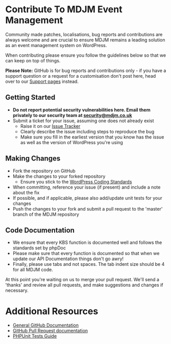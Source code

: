 # Contribute To MDJM Event Management

Community made patches, localisations, bug reports and contributions are always welcome and are crucial to ensure MDJM remains a leading solution as an event management system on WordPress.

When contributing please ensure you follow the guidelines below so that we can keep on top of things.

__Please Note:__ GitHub is for bug reports and contributions only - if you have a support question or a request for a customisation don't post here, head over to our [Support pages](https://mdjm.co.uk/support/) instead.

## Getting Started

* __Do not report potential security vulnerabilities here. Email them privately to our security team at [security@mdjm.co.uk](mailto:security@mdjm.co.uk)__
* Submit a ticket for your issue, assuming one does not already exist
  * Raise it on our [Issue Tracker](https://github.com/mdjm/mobile-dj-manager/issues)
  * Clearly describe the issue including steps to reproduce the bug
  * Make sure you fill in the earliest version that you know has the issue as well as the version of WordPress you're using

## Making Changes

* Fork the repository on GitHub
* Make the changes to your forked repository
  * Ensure you stick to the [WordPress Coding Standards](https://codex.wordpress.org/WordPress_Coding_Standards)
* When committing, reference your issue (if present) and include a note about the fix
* If possible, and if applicable, please also add/update unit tests for your changes
* Push the changes to your fork and submit a pull request to the 'master' branch of the MDJM repository

## Code Documentation

* We ensure that every KBS function is documented well and follows the standards set by phpDoc
* Please make sure that every function is documented so that when we update our API Documentation things don't go awry!
* Finally, please use tabs and not spaces. The tab indent size should be 4 for all MDJM code.

At this point you're waiting on us to merge your pull request. We'll send a 'thanks' and review all pull requests, and make suggestions and changes if necessary.

# Additional Resources
* [General GitHub Documentation](https://help.github.com/)
* [GitHub Pull Request documentation](https://help.github.com/send-pull-requests/)
* [PHPUnit Tests Guide](https://phpunit.de/manual/current/en/writing-tests-for-phpunit.html)
